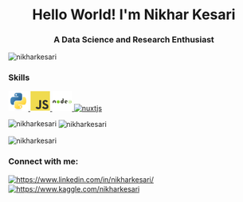 <h1 align="center">Hello World! I'm Nikhar Kesari</h1>
<h3 align="center">A Data Science and Research Enthusiast</h3>

<p align="left"> <img src="https://komarev.com/ghpvc/?username=nikharkesari&label=Profile%20views&color=0e75b6&style=flat" alt="nikharkesari" /> </p>


<h3 align="left">Skills</h3>
<p align="left"> 
<a href="https://www.python.org" target="_blank"> <img src="https://raw.githubusercontent.com/devicons/devicon/master/icons/python/python-original.svg" alt="python" width="40" height="40"/> </a>
<a href="https://developer.mozilla.org/en-US/docs/Web/JavaScript" target="_blank"> <img src="https://raw.githubusercontent.com/devicons/devicon/master/icons/javascript/javascript-original.svg" alt="javascript" width="40" height="40"/> </a>
<a href="https://nodejs.org" target="_blank"> <img src="https://raw.githubusercontent.com/devicons/devicon/master/icons/nodejs/nodejs-original-wordmark.svg" alt="nodejs" width="40" height="40"/> </a> <a href="https://nuxtjs.org/" target="_blank"> <img src="https://www.vectorlogo.zone/logos/nuxtjs/nuxtjs-icon.svg" alt="nuxtjs" width="40" height="40"/> </a>
</p>

<p><img align="left" src="https://github-readme-stats.vercel.app/api/top-langs?username=nikharkesari&show_icons=true&locale=en&layout=compact" alt="nikharkesari" /></p>

<p>&nbsp;<img align="center" src="https://github-readme-stats.vercel.app/api?username=nikharkesari&show_icons=true&locale=en" alt="nikharkesari" /></p>

<p><img align="center" src="https://github-readme-streak-stats.herokuapp.com/?user=nikharkesari&" alt="nikharkesari" /></p>
<h3 align="left">Connect with me:</h3>
<p align="left">

<a href="https://www.linkedin.com/in/nikharkesari/" target="blank"><img align="center" src="https://raw.githubusercontent.com/rahuldkjain/github-profile-readme-generator/master/src/images/icons/Social/linked-in-alt.svg" alt="https://www.linkedin.com/in/nikharkesari/" height="30" width="40" /></a>
<a href="https://www.kaggle.com/nikharkesari" target="blank"><img align="center" src="https://raw.githubusercontent.com/rahuldkjain/github-profile-readme-generator/master/src/images/icons/Social/kaggle.svg" alt="https://www.kaggle.com/nikharkesari" height="30" width="40" /></a>
</p>
